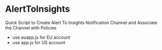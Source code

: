 # AlertToInsights

Quick Script to Create Alert To Insights Notification Channel and Associate the Channel with Policies

* use euapp.js for EU account
* use app.js for  US account

